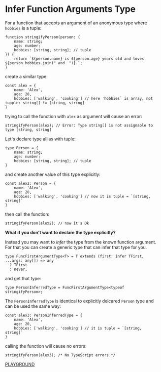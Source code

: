 # Infer Function Arguments Type

For a function that accepts an argument of an anonymous type where `hobbies` is a tuple:
```TS
function stringifyPerson(person: {
    name: string;
    age: number;
    hobbies: [string, string]; // tuple
}) {
    return `${person.name} is ${person.age} years old and loves ${person.hobbies.join(" and  ")}.`;
}
```
create a similar type:
```TS
const alex = {
    name: 'Alex',
    age: 20,
    hobbies: ['walking', 'cooking'] // here 'hobbies` is array, not tupple: string[] != [string, string]
}
```
trying to call the function with `alex` as argument will cause an error:
```TS
stringifyPerson(alex); // Error: Type string[] is not assignable to type [string, string]
```
Let's declare type allias with tuple:
```TS
type Person = {
    name: string;
    age: number;
    hobbies: [string, string]; // tuple
}
```
and create another value of this type explicitly:
```TS
const alex2: Person = {
    name: 'Alex',
    age: 20,
    hobbies: ['walking', 'cooking'] // now it is tuple = `[string, string]`
}
```
then call the function:
```TS
stringifyPerson(alex2); // now it's Ok
```

**What if you don't want to declare the type explicitly?** 

Instead you may want to *infer* the type from the known function argument. For that you can create a generic type that can infer that type for you.

```TS
type FuncFirstArgumentType<T> = T extends (first: infer TFirst, ...args: any[]) => any
  ? TFirst
  : never;
```
and get that type:
```TS
type PersonInferredType = FuncFirstArgumentType<typeof stringifyPerson>;
```
The `PersonInferredType` is identical to explicitly delcared `Person` type and can be used the same way:
```TS
const alex3: PersonInferredType = {
    name: 'Alex',
    age: 20,
    hobbies: ['walking', 'cooking'] // it is tuple = `[string, string]`
}
```
calling the function will cause no errors:
```TS
stringifyPerson(alex3); /* No TypeScript errors */ 
```

[PLAYGROUND](https://www.typescriptlang.org/play/?#code/PTAEEFQMwVwOwMYBcCWB7OokAsCGTRcEEBTAByQGdDNcAnAcxgFsS4C0oaaMBPZtDGpJeZEqADu2EnXHY0AIwUoS1FNVxYYZADYkAXAChDsRKgyhKSOijgMUUXgAUZlDAAoxdN3H2gA3oagwaBwuKx+VjZ2ANxBIbgMBqEsCjJxIaDySiqUfgDaUbYMADSW1sUAujGgIFq6JIYAvgCUAfHBskgwdJgABgAk-l4+AHRhrE2g6qBDIxijiSRTvCT01Gg6ACY0OzpoAG6qs8OuC9nKqqMAVmi27gBEu8EPLU2jfXFNxnUIsvjiTSUFDMFA6ehYUQGYwIDBWQh6AAeoAAvO1MhNkgBycBIrElDqEJJ+ABMAAYCZkLrkCliJLgdABrYr40BY2FoZl2LGVWpgaSyNnU1R9aYaOh0XC8MpwNAEbpkBqRCp2fK8gCEaMKKtK5WiDEqzR+YGsvGKWDQoAQDJ0WGk0HgyHQmAkKBwCJIyNw4qYrHYkjBtutQkBmBkdDQdCMhiKdgczjOcHcDM9LRqdQAKlC9cU1WLQnLCJRgQwwgo9BbIWJQNr9WVYwbjaAADIkJBY6hbEgIcGCkTVm0ob0B90KvTR-viFzeCxowIY8LJBsZBLElLMNJ0FfBYV5GsN+s66p8+p6I2GOq4OA7P5rJChuUCwiMFhsDhcHAzSegT26FAIN0dF4aNYTgeEU0REk-GnHxUXREJMT8HE8UpVdknJVCd0US493yOkGS5BhWXZNBORZXk6llCRpgIL9tArNE+lrYpD31So+nPOocDYK0bTtcRTCdDBowbeMYI8CCSTTE8qJojtQAAeUZJsAHU8ForheEEUAtgwLECHpf0kEtW8AR-RE-wA+UoQAflAABJMD71wHYtJgUBmClSQr3lS1bCgGR+KrASI2YILGSozBBPMWgXz9JBRlAAAxSM7XwUA3N4zBTPvQhQCSOAZH-YK0oIa1MH8wKcHS78oFStzRmMb8ksdJKUG8JBwDit8szEAAeDMAD44Izcz72vah3CgdqrD8Sq6FADM2o6spRjW+gGD3K9eDVNoUWG7b4jspaZqQeI-EKo4tybK8diSeV1OCids3EuBHICiUSC2XrxDRFrEGWqwut9HqoT6ydOBzONHFewa4gvMAM3tV73vDL6fvzFAu3Yf8GUrX8dH-QDeB0kgdGtWQdlekrbqy0A0lAEMdm4yxF284CYThAgIIAZmgxNUc+77sznQlELZXFPXxQkllJClCV3Wl6SZFkyhIsjuQosA3XzMdftAJiDyhg0OO+BHeJ0Qm7CC6LnQDS3eJDAsfwlSM8mMUSYcTZMkR56TgAAKlAAA5S0foAZT+FAKBdiNvFAAOwCAA)
